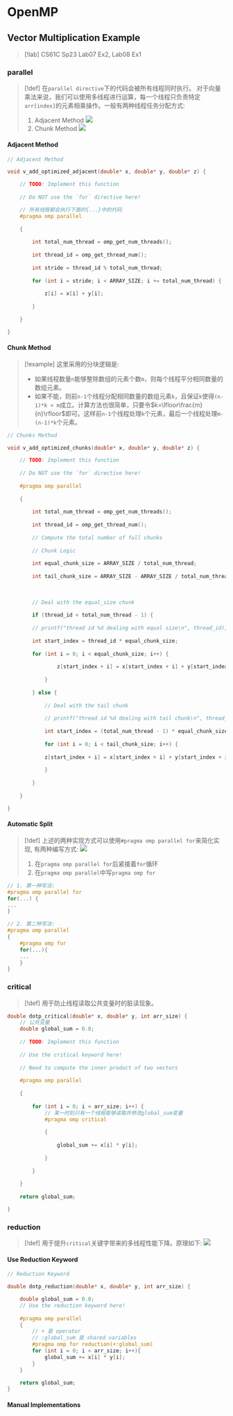 # OpenMP

## Vector Multiplication Example
> [!lab] CS61C Sp23 Lab07 Ex2, Lab08 Ex1
### parallel 
> [!def]
> 在`parallel directive`下的代码会被所有线程同时执行。
> 对于向量乘法来说，我们可以使用多线程进行运算，每一个线程只负责特定`arr[index]`的元素相乘操作。一般有两种线程任务分配方式:
> 1. Adjacent Method
> ![](Thread_Level_Parallelism.assets/image-20231128154937940.png)
> 2. Chunk Method
> ![](Thread_Level_Parallelism.assets/image-20231128154955280.png)

#### Adjacent Method
```c
// Adjacent Method

void v_add_optimized_adjacent(double* x, double* y, double* z) {

	// TODO: Implement this function
	
	// Do NOT use the `for` directive here!

	// 所有线程都会执行下面的{...}中的代码
	#pragma omp parallel
	
	{
	
		int total_num_thread = omp_get_num_threads();
		
		int thread_id = omp_get_thread_num();
		
		int stride = thread_id % total_num_thread;
		
		for (int i = stride; i < ARRAY_SIZE; i += total_num_thread) {
		
			z[i] = x[i] + y[i];
		
		}
	
	}

}
```


#### Chunk Method
> [!example]
> 这里采用的分块逻辑是:
> - 如果线程数量`n`能够整除数组的元素个数`m`，则每个线程平分相同数量的数组元素。
> - 如果不能，则前`n-1`个线程分配相同数量的数组元素`k`，且保证`k`使得`(n-1)*k < m`成立。计算方法也很简单，只要令$k=\lfloor\frac{m}{n}\rfloor$即可。这样前`n-1`个线程处理`k`个元素，最后一个线程处理`m-(n-1)*k`个元素。

```c
// Chunks Method

void v_add_optimized_chunks(double* x, double* y, double* z) {

	// TODO: Implement this function
	
	// Do NOT use the `for` directive here!
	
	#pragma omp parallel
	
	{
	
		int total_num_thread = omp_get_num_threads();
		
		int thread_id = omp_get_thread_num();
		
		// Compute the total number of full chunks
		
		// Chunk Logic
		
		int equal_chunk_size = ARRAY_SIZE / total_num_thread;
		
		int tail_chunk_size = ARRAY_SIZE - ARRAY_SIZE / total_num_thread * (total_num_thread - 1);
		
		  
		
		// Deal with the equal_size chunk
		
		if (thread_id < total_num_thread - 1) {
		
		// printf("thread id %d dealing with equal size\n", thread_id);
		
		int start_index = thread_id * equal_chunk_size;
		
		for (int i = 0; i < equal_chunk_size; i++) {
		
				z[start_index + i] = x[start_index + i] + y[start_index + i];
				
			}
	
		} else {
			
			// Deal with the tail chunk
			
			// printf("thread id %d dealing with tail chunk\n", thread_id);
			
			int start_index = (total_num_thread - 1) * equal_chunk_size;
			
			for (int i = 0; i < tail_chunk_size; i++) {
			
			z[start_index + i] = x[start_index + i] + y[start_index + i];
			
			}
			
		}
	
	}

}
```


#### Automatic Split
> [!def]
> 上述的两种实现方式可以使用`#pragma omp parallel for`来简化实现, 有两种编写方式:
> ![](Thread_Level_Parallelism.assets/image-20231128160657668.png)
> 1. 在`pragma omp parallel for`后紧接着`for`循环
> 2. 在`pragma omp parallel`中写`pragma omp for`
```c
// 1. 第一种写法:
#pragma omp parallel for
for(...) {
...
}

// 2. 第二种写法:
#pragma omp parallel 
{
	#pragma omp for
	for(...){
	...
	}
}
```



### critical
> [!def]
> 用于防止线程读取公共变量时的脏读现象。
```c
double dotp_critical(double* x, double* y, int arr_size) {
	// 公共变量
	double global_sum = 0.0;
	
	// TODO: Implement this function
	
	// Use the critical keyword here!
	
	// Need to compute the inner product of two vectors
	
	#pragma omp parallel
	
	{
	
		for (int i = 0; i < arr_size; i++) {
			// 某一时刻只有一个线程能够读取并修改global_sum变量
			#pragma omp critical
			
			{
			
				global_sum += x[i] * y[i];
			
			}
			
		}
	
	}
	
	return global_sum;

}
```

### reduction
> [!def]
> 用于提升`critical`关键字带来的多线程性能下降。原理如下:
> ![](Thread_Level_Parallelism.assets/image-20231128160032454.png)

#### Use Reduction Keyword
```c
// Reduction Keyword

double dotp_reduction(double* x, double* y, int arr_size) {

	double global_sum = 0.0;
	// Use the reduction keyword here!
	
	#pragma omp parallel
	{
		// + 是 operator
		// :global_sum 是 shared variables
		#pragma omp for reduction(+:global_sum)
		for (int i = 0; i < arr_size; i++){
			global_sum += x[i] * y[i];
		}
	}

	return global_sum;
}
```



#### Manual Implementations
```c

```



